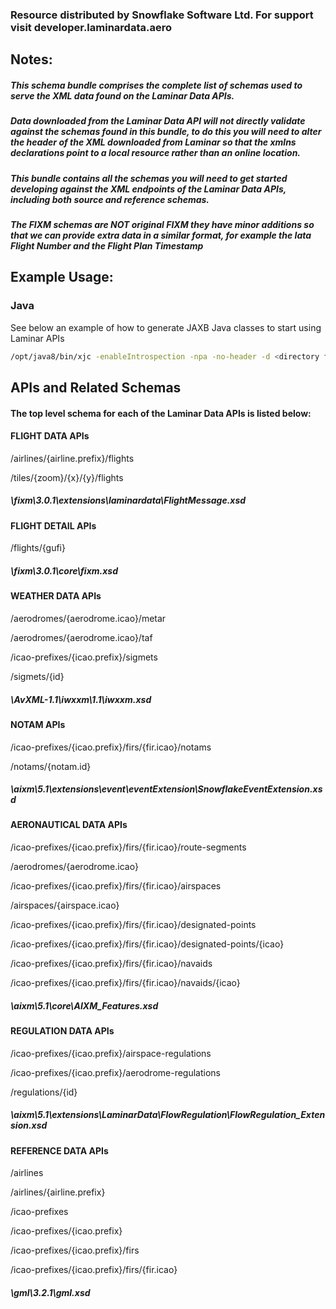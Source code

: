 ### Resource distributed by Snowflake Software Ltd. For support visit developer.laminardata.aero

## Notes:

##### This schema bundle comprises the complete list of schemas used to serve the XML data found on the Laminar Data APIs.

##### Data downloaded from the Laminar Data API will not directly validate against the schemas found in this bundle, to do this you will need to alter the header of the XML downloaded from Laminar so that the xmlns declarations point to a local resource rather than an online location.

##### This bundle contains all the schemas you will need to get started developing against the XML endpoints of the Laminar Data APIs, including both source and reference schemas.

##### The FIXM schemas are NOT original FIXM they have minor additions so that we can provide extra data in a similar format, for example the Iata Flight Number and the Flight Plan Timestamp

## Example Usage:

### Java

See below an example of how to generate JAXB Java classes to start using Laminar APIs 

```bash
/opt/java8/bin/xjc -enableIntrospection -npa -no-header -d <directory for generated java files>  <location of schemas>/fixm/3.0.1/extensions/laminardata/FlightMessage.xsd 
```

## APIs and Related Schemas

#### The top level schema for each of the Laminar Data APIs is listed below:

#### FLIGHT DATA APIs

/airlines/{airline.prefix}/flights

/tiles/{zoom}/{x}/{y}/flights

##### \fixm\3.0.1\extensions\laminardata\FlightMessage.xsd

#### FLIGHT DETAIL APIs

/flights/{gufi}

##### \fixm\3.0.1\core\fixm.xsd

#### WEATHER DATA APIs

/aerodromes/{aerodrome.icao}/metar

/aerodromes/{aerodrome.icao}/taf

/icao-prefixes/{icao.prefix}/sigmets

/sigmets/{id}

##### \AvXML-1.1\iwxxm\1.1\iwxxm.xsd

#### NOTAM APIs

/icao-prefixes/{icao.prefix}/firs/{fir.icao}/notams

/notams/{notam.id}

##### \aixm\5.1\extensions\event\eventExtension\SnowflakeEventExtension.xsd

#### AERONAUTICAL DATA APIs

/icao-prefixes/{icao.prefix}/firs/{fir.icao}/route-segments

/aerodromes/{aerodrome.icao}

/icao-prefixes/{icao.prefix}/firs/{fir.icao}/airspaces

/airspaces/{airspace.icao}

/icao-prefixes/{icao.prefix}/firs/{fir.icao}/designated-points

/icao-prefixes/{icao.prefix}/firs/{fir.icao}/designated-points/{icao}

/icao-prefixes/{icao.prefix}/firs/{fir.icao}/navaids

/icao-prefixes/{icao.prefix}/firs/{fir.icao}/navaids/{icao}

##### \aixm\5.1\core\AIXM_Features.xsd

#### REGULATION DATA APIs

/icao-prefixes/{icao.prefix}/airspace-regulations

/icao-prefixes/{icao.prefix}/aerodrome-regulations

/regulations/{id}

##### \aixm\5.1\extensions\LaminarData\FlowRegulation\FlowRegulation_Extension.xsd

#### REFERENCE DATA APIs

/airlines

/airlines/{airline.prefix}

/icao-prefixes

/icao-prefixes/{icao.prefix}

/icao-prefixes/{icao.prefix}/firs

/icao-prefixes/{icao.prefix}/firs/{fir.icao}

##### \gml\3.2.1\gml.xsd
